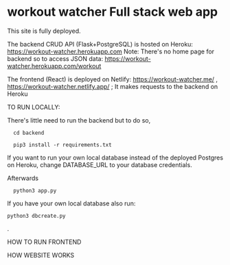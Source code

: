 # workout watcher Full stack web app

This site is fully deployed.

The backend CRUD API (Flask+PostgreSQL) is hosted on Heroku: https://workout-watcher.herokuapp.com
Note: There's no home page for backend so to access JSON data: https://workout-watcher.herokuapp.com/workout

The frontend (React) is deployed on Netlify: https://workout-watcher.me/ , https://workout-watcher.netlify.app/ ; It makes requests to the backend on Heroku

TO RUN LOCALLY:

  There's little need to run the backend but to do so, 
  
      cd backend
      
      pip3 install -r requirements.txt
      
  If you want to run your own local database instead of the deployed Postgres on Heroku,
  change DATABASE_URL to your database credentials.
  
 Afterwards
 
      python3 app.py
      
 If you have your own local database also run:
 
 
    python3 dbcreate.py
    
 .
 
 HOW TO RUN FRONTEND
 
 HOW WEBSITE WORKS
  
  
